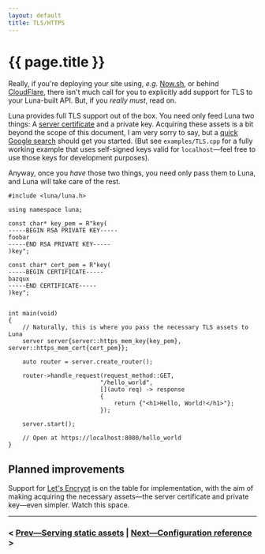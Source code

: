 ```yaml
---
layout: default
title: TLS/HTTPS
---
```


# {{ page.title }}

Really, if you're deploying your site using, _e.g._ [Now.sh](https://zeit.co/now), or behind [CloudFlare](https://www.cloudflare.com), there isn't much call for you to explicitly add support for TLS to your Luna-built API. But, if you _really must_, read on.

Luna provides full TLS support out of the box. You need only feed Luna two things: A
[server certificate](https://en.wikipedia.org/wiki/Transport_Layer_Security#Digital_certificates) and a
private key. Acquiring these assets is a bit beyond the scope of this document, I am very sorry to say, but a
[quick Google search](https://www.google.com/webhp?q=creating+HTTPS+keys) should get you started. (But see
`examples/TLS.cpp` for a fully working example that uses self-signed keys valid for `localhost`—feel free to use those
keys for development purposes).

Anyway, once you _have_ those two things, you need only pass them to Luna, and Luna will take care of the rest.

```
#include <luna/luna.h>

using namespace luna;

const char* key_pem = R"key(
-----BEGIN RSA PRIVATE KEY-----
foobar
-----END RSA PRIVATE KEY-----
)key";

const char* cert_pem = R"key(
-----BEGIN CERTIFICATE-----
bazqux
-----END CERTIFICATE-----
)key";


int main(void)
{
    // Naturally, this is where you pass the necessary TLS assets to Luna
    server server{server::https_mem_key{key_pem}, server::https_mem_cert{cert_pem}};
    
    auto router = server.create_router();
   
    router->handle_request(request_method::GET,
                          "/hello_world",
                          [](auto req) -> response
                          {
                              return {"<h1>Hello, World!</h1>"};
                          });

    server.start();

    // Open at https://localhost:8080/hello_world
}
```

## Planned improvements

Support for [Let's Encrypt](https://letsencrypt.org/) is on the table for implementation, with the aim of making acquiring the necessary
assets—the server certificate and private key—even simpler. Watch this space.

----

### < [Prev—Serving static assets](static_assets.md) | [Next—Configuration reference](configuration.md) >
